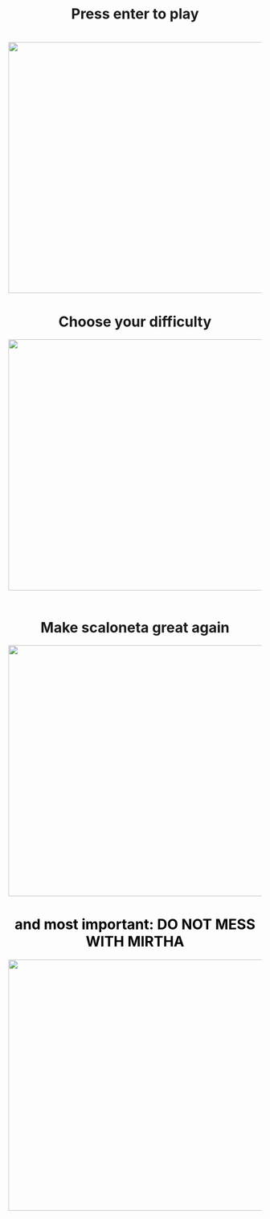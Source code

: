 <!-- <p># subite pibe :sunglasses::sunglasses:</p>
<p><img src="https://media.tycsports.com/files/2021/07/12/306200/scaloneta_416x234.jpg" width="1000" height="500" /></p> -->
<h1 style="text-align: center;"><strong>Press enter to play</strong></h1>
<h1 style="text-align: center;"><img src="https://i.ibb.co/Jxs3KdK/presiona-Enter.jpg" width="1000" height="500" /></h1>
<h1 style="text-align: center;"><strong>Choose your difficulty</strong></h1>
<p><img src="https://media.giphy.com/media/iCf8XNXyJQHiJY6ySE/giphy.gif" width="1000" height="500" />&nbsp;</p>
<h1 style="text-align: center;"><strong>Make scaloneta great again</strong></h1>
<p><img src="https://media.giphy.com/media/jDkWEWcuSIodCTnkvk/giphy.gif" width="1000" height="500" /></p>
<h1 style="text-align: center;"><strong><span style="color: #000000;">and most important: DO NOT MESS WITH MIRTHA</span></strong></h1>
<p><strong><span style="color: #000000;"><img src="https://media.giphy.com/media/5VuuFdPMZkQMSioPJ8/giphy.gif" width="1000" height="500" /></span></strong></p>
<p>&nbsp;</p>
